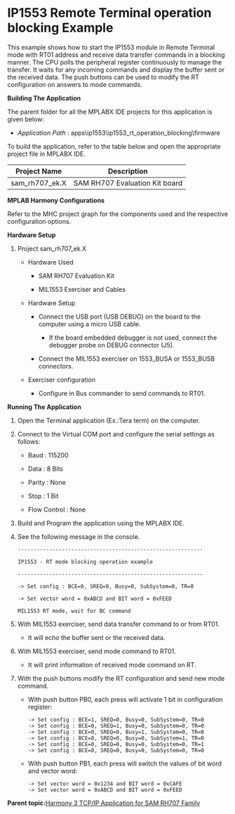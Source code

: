 # IP1553 Remote Terminal operation blocking Example

This example shows how to start the IP1553 module in Remote Terminal mode with RT01 address and receive data transfer commands in a blocking manner. The CPU polls the peripheral register continuously to manage the transfer. It waits for any incoming commands and display the buffer sent or the received data. The push buttons can be used to modify the RT configuration on answers to mode commands.

**Building The Application**

The parent folder for all the MPLABX IDE projects for this application is given below:

-   *Application Path* : apps\\ip1553\\ip1553\_rt\_operation\_blocking\\firmware


To build the application, refer to the table below and open the appropriate project file in MPLABX IDE.

|Project Name|Description|
|------------|-----------|
|sam\_rh707\_ek.X|SAM RH707 Evaluation Kit board|

**MPLAB Harmony Configurations**

Refer to the MHC project graph for the components used and the respective configuration options.

**Hardware Setup**

1.  Project sam\_rh707\_ek.X

    -   Hardware Used

        -   SAM RH707 Evaluation Kit

        -   MIL1553 Exerciser and Cables

    -   Hardware Setup

        -   Connect the USB port \(USB DEBUG\) on the board to the computer using a micro USB cable.

            -   If the board embedded debugger is not used, connect the debugger probe on DEBUG connector \(J5\).

        -   Connect the MIL1553 exerciser on 1553\_BUSA or 1553\_BUSB connectors.

    -   Exerciser configuration

        -   Configure in Bus commander to send commands to RT01.


**Running The Application**

1.  Open the Terminal application \(Ex.:Tera term\) on the computer.

2.  Connect to the Virtual COM port and configure the serial settings as follows:

    -   Baud : 115200

    -   Data : 8 Bits

    -   Parity : None

    -   Stop : 1 Bit

    -   Flow Control : None

3.  Build and Program the application using the MPLABX IDE.

4.  See the following message in the console.

    ```console
    -----------------------------------------------------------
    
    IP1553 - RT mode blocking operation example
    
    -----------------------------------------------------------
    
    -> Set config : BCE=0, SREQ=0, Busy=0, SubSystem=0, TR=0
    
    -> Set vector word = 0xABCD and BIT word = 0xFEED
    
    MIL1553 RT mode, wait for BC command
    ```

5.  With MIL1553 exerciser, send data transfer command to or from RT01.

    -   It will echo the buffer sent or the received data.

6.  With MIL1553 exerciser, send mode command to RT01.

    -   It will print information of received mode command on RT.

7.  With the push buttons modify the RT configuration and send new mode command.

    -   With push button PB0, each press will activate 1 bit in configuration register:

        ```console
        -> Set config : BCE=1, SREQ=0, Busy=0, SubSystem=0, TR=0
        -> Set config : BCE=0, SREQ=1, Busy=0, SubSystem=0, TR=0
        -> Set config : BCE=0, SREQ=0, Busy=1, SubSystem=0, TR=0
        -> Set config : BCE=0, SREQ=0, Busy=0, SubSystem=1, TR=0
        -> Set config : BCE=0, SREQ=0, Busy=0, SubSystem=0, TR=1
        -> Set config : BCE=0, SREQ=0, Busy=0, SubSystem=0, TR=0
        ```

    -   With push button PB1, each press will switch the values of bit word and vector word:

        ```console
        -> Set vector word = 0x1234 and BIT word = 0xCAFE
        -> Set vector word = 0xABCD and BIT word = 0xFEED
        ```


**Parent topic:**[Harmony 3 TCP/IP Application for SAM RH707 Family](GUID-11B5CA6D-0250-4380-A3C0-C9246E83F16F.md)

